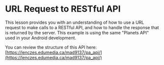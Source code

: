 # URL Request to RESTful API

This lesson provides you with an understanding of how to use a URL request to make calls to a RESTful API, and how to handle the response that is returned by the server.  This example is using the same "Planets API" used in your Android development. 

You can review the structure of this API here: [https://lenczes.edumedia.ca/mad9137/pa_api/](https://lenczes.edumedia.ca/mad9137/pa_api/)